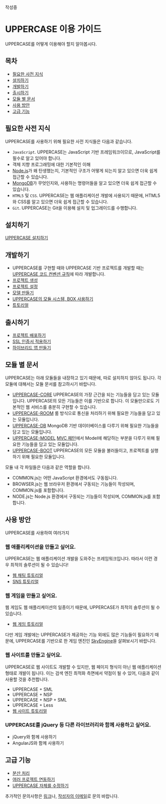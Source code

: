 작성중

# UPPERCASE 이용 가이드
UPPERCASE를 어떻게 이용해야 할지 알아봅시다.

## 목차
* [필요한 사전 지식](#필요한_사전_지식)
* [설치하기](#설치하기)
* [개발하기](#개발하기)
* [출시하기](#출시하기)
* [모듈 별 문서](#모듈_별_문서)
* [사용 방안](#사용_방안)
* [고급 기능](#고급_기능)

## 필요한 사전 지식
UPPERCASE를 사용하기 위해 필요한 사전 지식들은 다음과 같습니다.

* `JavaScript`. UPPERCASE는 JavaScript 기반 프레임워크이므로, JavaScript를 필수로 알고 있어야 합니다.
* 객체 지향 프로그래밍에 대한 기본적인 이해
* [Node.js](http://nodejs.org)가 왜 탄생했는지, 기본적인 구조가 어떻게 되는지 알고 있으면 더욱 쉽게 접근할 수 있습니다.
* [MongoDB](http://www.mongodb.org)가 무엇인지와, 사용하는 명령어들을 알고 있으면 더욱 쉽게 접근할 수 있습니다.
* `HTML5` 및 `CSS`. UPPERCASE는 웹 애플리케이션 개발에 사용되기 때문에, HTML5와 CSS를 알고 있으면 더욱 쉽게 접근할 수 있습니다.
* `Git`. UPPERCASE는 Git을 이용해 설치 및 업그레이드를 수행합니다.

## 설치하기
[UPPERCASE 설치하기](INSTALL.md)

## 개발하기
* UPPERCASE를 구현할 때와 UPPERCASE 기반 프로젝트를 개발할 때는 [UPPERCASE 코드 컨벤션 규칙](GUIDE/CONVENTION.md)에 따라 개발합니다.
* [프로젝트 생성](GUIDE/CREATE_PROJECT.md)
* [프로젝트 설정](GUIDE/CONFIGURATION.md)
* [모델 만들기](GUIDE/CREATE_MODEL.md)
* [UPPERCASE의 모듈 시스템, BOX 사용하기](GUIDE/BOX.md)
* [튜토리얼](TUTORIAL.md)

## 출시하기
* [프로젝트 배포하기](GUIDE/DEPLOY.md)
* [SSL 인증서 적용하기](GUIDE/SSL.md)
* [하이브리드 앱 만들기](GUIDE/HYBRID_APP.md)

## 모듈 별 문서
UPPERCASE는 아래 모듈들을 내장하고 있기 때문에, 따로 설치하지 않아도 됩니다. 각 모듈에 대해서는 모듈 문서를 참고하시기 바랍니다.
* [UPPERCASE-CORE](GUIDE/UPPERCASE-CORE.md) UPPERCASE의 가장 근간을 되는 기능들을 담고 있는 모듈입니다. UPPERCASE의 모든 기능들은 이를 기반으로 합니다. 이 모듈만으로도 기본적인 웹 서비스를 충분히 구현할 수 있습니다.
* [UPPERCASE-ROOM](GUIDE/UPPERCASE-ROOM.md) 룸 방식으로 통신을 처리하기 위해 필요한 기능들을 담고 있는 모듈입니다.
* [UPPERCASE-DB](GUIDE/UPPERCASE-DB.md) MongoDB 기반 데이터베이스를 다루기 위해 필요한 기능들을 담고 있는 모듈입니다.
* [UPPERCASE-MODEL](GUIDE/UPPERCASE-MODEL.md) [MVC 패턴](https://ko.wikipedia.org/wiki/%EB%AA%A8%EB%8D%B8-%EB%B7%B0-%EC%BB%A8%ED%8A%B8%EB%A1%A4%EB%9F%AC)에서 Model에 해당하는 부분을 다루기 위해 필요한 기능들을 담고 있는 모듈입니다.
* [UPPERCASE-BOOT](GUIDE/UPPERCASE-BOOT.md) UPPERCASE의 모든 모듈을 불러들이고, 프로젝트를 실행하기 위해 필요한 모듈입니다.

모듈 내 각 파일들은 다음과 같은 역할을 합니다.
* COMMON.js는 어떤 JavaScript 환경에서도 구동됩니다.
* BROWSER.js는 웹 브라우저 환경에서 구동되는 기능들이 작성되며, COMMON.js를 포함합니다.
* NODE.js는 Node.js 환경에서 구동되는 기능들이 작성되며, COMMON.js를 포함합니다.

## 사용 방안
UPPERCASE를 사용하여 여러가지 

### 웹 애플리케이션을 만들고 싶어요.
UPPERCASE는 웹 애플리케이션 개발을 도와주는 프레임워크입니다. 따라서 이런 경우 최적의 솔루션이 될 수 있습니다!
* [웹 채팅 튜토리얼](https://github.com/Hanul/UPPERCASE-Chat-Tutorial)
* [SNS 튜토리얼](https://github.com/Hanul/UPPERCASE-SNS-Tutorial)

### 웹 게임을 만들고 싶어요.
웹 게임도 웹 애플리케이션의 일종이기 때문에, UPPERCASE가 최적의 솔루션이 될 수 있습니다.
* [웹 게임 튜토리얼](https://github.com/Hanul/UPPERCASE-Game-Tutorial)

다만 게임 개발에는 UPPERCASE가 제공하는 기능 외에도 많은 기능들이 필요하기 때문에, UPPERCASE를 기반으로 한 게임 엔진인 [SkyEngine](http://skyengine.uppercase.io)을 살펴보시기 바랍니다.

### 웹 사이트를 만들고 싶어요.
UPPERCASE로 웹 사이트도 개발할 수 있지만, 웹 페이지 형식이 아닌 웹 애플리케이션 형태로 개발이 됩니다. 이는 검색 엔진 최적화 측면에서 약점이 될 수 있어, 다음과 같이 사용할 것을 추천합니다.
* UPPERCASE + SML
* UPPERCASE + NSP
* UPPERCASE + NSP + SML
* UPPERCASE + Less
* [웹 사이트 튜토리얼](https://github.com/Hanul/UPPERCASE-Site-Tutorial)

### UPPERCASE를 jQuery 등 다른 라이브러리와 함께 사용하고 싶어요.
* jQuery와 함께 사용하기
* AngularJS와 함께 사용하기

## 고급 기능
* [분산 처리](GUIDE/CLUSTERING.md)
* [여러 프로젝트 연동하기](GUIDE/MIX_PROJECT.md)
* [UPPERCASE 자체를 수정하기](GUIDE/MODIFY_UPPERCASE.md)

추가적인 문의사항은 [링크](../README.md#링크)나, [작성자의 이메일](mailto:hanul@hanul.me)로 문의 바랍니다.
